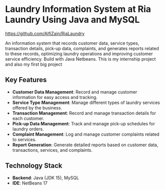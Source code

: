 # Laundry Information System at Ria Laundry Using Java and MySQL

https://github.com/AlfiZain/RiaLaundry

An information system that records customer data, service types, transaction details, pick-up data, complaints, and generates reports related to these records, optimizing laundry operations and improving customer service efficiency. Build with Java Netbeans. This is my internship project and also my first big project

## Key Features

- **Customer Data Management**: Record and manage customer information for easy access and tracking.
- **Service Type Management**: Manage different types of laundry services offered by the business.
- **Transaction Management**: Record and manage transaction details for each customer.
- **Pick-up Data Management**: Track and manage pick-up schedules for laundry orders.
- **Complaint Management**: Log and manage customer complaints related to services.
- **Report Generation**: Generate detailed reports based on customer data, transactions, services, and complaints.

## Technology Stack

- **Backend**: Java (JDK 15), MySQL
- **IDE**: NetBeans 17
